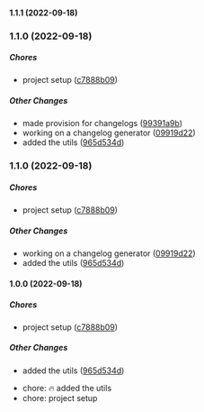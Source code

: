 #### 1.1.1 (2022-09-18)

### 1.1.0 (2022-09-18)

##### Chores

*  project setup ([c7888b09](https://github.com/Tendo-Technologies-Limited/server-utils/commit/c7888b09beee2eed0c5422a6edd44bd994f68097))

##### Other Changes

*  made provision for changelogs ([99391a9b](https://github.com/Tendo-Technologies-Limited/server-utils/commit/99391a9b8239932f9760f44b68e4337c5563dff4))
*  working on a changelog generator ([09919d22](https://github.com/Tendo-Technologies-Limited/server-utils/commit/09919d225105b37c7d3c396cb5807171306a8ca6))
*  added the utils ([965d534d](https://github.com/Tendo-Technologies-Limited/server-utils/commit/965d534d5a492121d334e03978e131114c09bd1d))

### 1.1.0 (2022-09-18)

##### Chores

*  project setup ([c7888b09](https://github.com/Tendo-Technologies-Limited/server-utils/commit/c7888b09beee2eed0c5422a6edd44bd994f68097))

##### Other Changes

*  working on a changelog generator ([09919d22](https://github.com/Tendo-Technologies-Limited/server-utils/commit/09919d225105b37c7d3c396cb5807171306a8ca6))
*  added the utils ([965d534d](https://github.com/Tendo-Technologies-Limited/server-utils/commit/965d534d5a492121d334e03978e131114c09bd1d))

#### 1.0.0 (2022-09-18)

##### Chores

*  project setup ([c7888b09](https://github.com/Tendo-Technologies-Limited/server-utils/commit/c7888b09beee2eed0c5422a6edd44bd994f68097))

##### Other Changes

*  added the utils ([965d534d](https://github.com/Tendo-Technologies-Limited/server-utils/commit/965d534d5a492121d334e03978e131114c09bd1d))

- chore: :fire: added the utils
- chore: project setup
